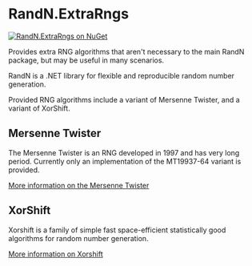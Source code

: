 # RandN.ExtraRngs

[![RandN.ExtraRngs on NuGet](https://img.shields.io/nuget/v/RandN.ExtraRngs)](https://www.nuget.org/packages/RandN.ExtraRngs/)

Provides extra RNG algorithms that aren't necessary to the main RandN package, but may be useful
in many scenarios.

RandN is a .NET library for flexible and reproducible random number generation.

Provided RNG algorithms include a variant of Mersenne Twister, and a variant of XorShift. 

## Mersenne Twister
The Mersenne Twister is an RNG developed in 1997 and has very long period. Currently only an implementation of the
MT19937-64 variant is provided.

[More information on the Mersenne Twister](https://en.wikipedia.org/wiki/Mersenne_Twister)

## XorShift
Xorshift is a family of simple fast space-efficient statistically good algorithms for random number generation.

[More information on Xorshift](https://en.wikipedia.org/wiki/Xorshift)